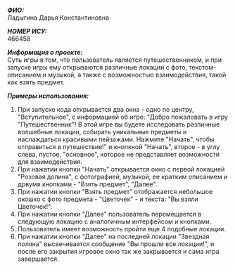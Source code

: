 ***ФИО:***                                             
Ладыгина Дарья Константиновна

***НОМЕР ИСУ:***                                                  
466458

***Информация о проекте:***        
Суть игры в том, что пользователь является путешественником, и при запуске игры ему открываются различные локации с фото, текстом-описанием и музыкой, а также с возможностью взаимодействия, такой как взять предмет.

***Примеры использования:*** 
1. При запуске кода открывается два окна - одно по центру, "Вступительное", с информацией об игре: "Добро пожаловать в игру "Путешественник"! В этой игре вы будете исследовать различные волшебные локации, собирать уникальные предметы и наслаждаться красивыми пейзажами. Нажмите "Начать", чтобы отправиться в путешествие!" и кнопкной "Начать", второе - в углу слева, пустое, "основное", которое не представляет возможности для взаимодействия.
2. При нажатии кнопки "Начать" открывается окно с первой локацией "Розовая долина", с фотографией, музыкой, ее кратким описанием и дрвумя кнопками - "Взять предмет", "Далее".
3. При нажатии кнопки "Взять предмет" отображается небольшое окошко с фото предмета - "Цветочек" - и текста: "Вы взяли Цветочек!".
4. При нажатии кнопки "Далее" пользователь перемещается в следующую локацию с аналогичным интерфейсом и кнопками.
5. Пользователь имеет возможность пройти еще 4 подобные локации.
6. При нажатии кнопки "Далее" на последней локации "Звездная поляна" высвечивается сообщение "Вы прошли все локации!", и после его закрытия игровое окно так же закрывается и сама игра завершается.
